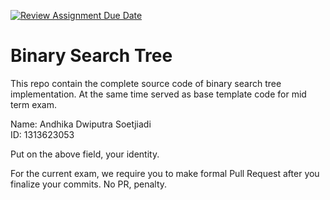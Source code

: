 [![Review Assignment Due Date](https://classroom.github.com/assets/deadline-readme-button-22041afd0340ce965d47ae6ef1cefeee28c7c493a6346c4f15d667ab976d596c.svg)](https://classroom.github.com/a/LXIEJ7jv)
# Binary Search Tree

This repo contain the complete source code of binary search tree implementation. At the same time served as base template code for mid term exam. 

Name: Andhika Dwiputra Soetjiadi<br>
ID: 1313623053

Put on the above field, your identity. 

For the current exam, we require you to make formal Pull Request after you finalize your commits. No PR, penalty.